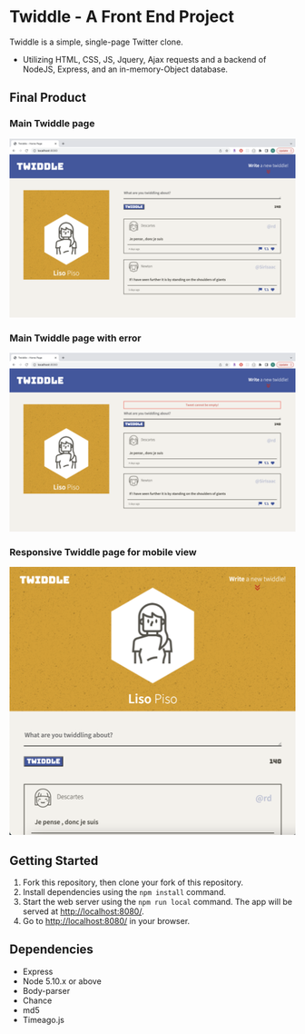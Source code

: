 # Twiddle - A Front End Project

Twiddle is a simple, single-page Twitter clone.

- Utilizing HTML, CSS, JS, Jquery, Ajax requests and a backend of NodeJS, Express, and an in-memory-Object database.

## Final Product

### Main Twiddle page

!["Main Twiddle page"](https://github.com/vorotyna/twiddle/blob/master/docs/main-page.png?raw=true)

### Main Twiddle page with error

!["Main Twiddle page with error"](https://github.com/vorotyna/twiddle/blob/master/docs/error-message.png?raw=true)

### Responsive Twiddle page for mobile view

!["Responsive Twiddle page for mobile view"](https://github.com/vorotyna/twiddle/blob/master/docs/mobile.png?raw=true)

## Getting Started

1. Fork this repository, then clone your fork of this repository.
2. Install dependencies using the `npm install` command.
3. Start the web server using the `npm run local` command. The app will be served at <http://localhost:8080/>.
4. Go to <http://localhost:8080/> in your browser.

## Dependencies

- Express
- Node 5.10.x or above
- Body-parser
- Chance
- md5
- Timeago.js
